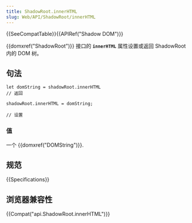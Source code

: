 ```yaml
---
title: ShadowRoot.innerHTML
slug: Web/API/ShadowRoot/innerHTML
---
```


{{SeeCompatTable}}{{APIRef("Shadow DOM")}}

{{domxref("ShadowRoot")}} 接口的 **`innerHTML`** 属性设置或返回 ShadowRoot 内的 DOM 树。

## 句法

```plain
let domString = shadowRoot.innerHTML
// 返回

shadowRoot.innerHTML = domString;

// 设置
```

### 值

一个 {{domxref("DOMString")}}.

## 规范

{{Specifications}}

## 浏览器兼容性

{{Compat("api.ShadowRoot.innerHTML")}}
